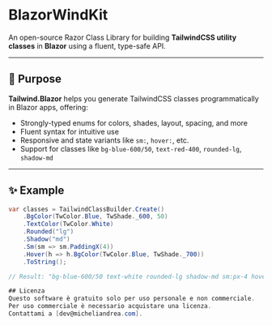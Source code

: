 # BlazorWindKit

An open-source Razor Class Library for building **TailwindCSS utility classes** in **Blazor** using a fluent, type-safe API.

---

## 🚀 Purpose

**Tailwind.Blazor** helps you generate TailwindCSS classes programmatically in Blazor apps, offering:

- Strongly-typed enums for colors, shades, layout, spacing, and more
- Fluent syntax for intuitive use
- Responsive and state variants like `sm:`, `hover:`, etc.
- Support for classes like `bg-blue-600/50`, `text-red-400`, `rounded-lg`, `shadow-md`

---

## ✨ Example

```csharp
var classes = TailwindClassBuilder.Create()
    .BgColor(TwColor.Blue, TwShade._600, 50)
    .TextColor(TwColor.White)
    .Rounded("lg")
    .Shadow("md")
    .Sm(sm => sm.PaddingX(4))
    .Hover(h => h.BgColor(TwColor.Blue, TwShade._700))
    .ToString();

// Result: "bg-blue-600/50 text-white rounded-lg shadow-md sm:px-4 hover:bg-blue-700"

## Licenza
Questo software è gratuito solo per uso personale e non commerciale.  
Per uso commerciale è necessario acquistare una licenza.  
Contattami a [dev@micheliandrea.com].
